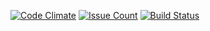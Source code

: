 [![Code Climate](https://codeclimate.com/github/sahilbabbar/sahilbabbar.github.io/badges/gpa.svg)](https://codeclimate.com/github/sahilbabbar/sahilbabbar.github.io)
[![Issue Count](https://codeclimate.com/github/sahilbabbar/sahilbabbar.github.io/badges/issue_count.svg)](https://codeclimate.com/github/sahilbabbar/sahilbabbar.github.io)
[![Build Status](https://travis-ci.org/sahilbabbar/sahilbabbar.github.io.svg?branch=master)](https://travis-ci.org/sahilbabbar/sahilbabbar.github.io)
